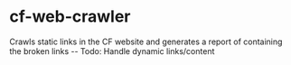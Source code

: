 # cf-web-crawler
Crawls static links in the CF website and generates a report of containing the broken links
-- Todo: Handle dynamic links/content
